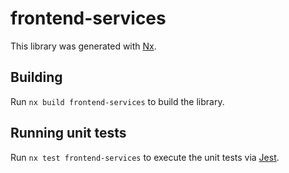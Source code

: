 # frontend-services

This library was generated with [Nx](https://nx.dev).

## Building

Run `nx build frontend-services` to build the library.

## Running unit tests

Run `nx test frontend-services` to execute the unit tests via [Jest](https://jestjs.io).
